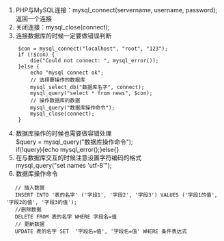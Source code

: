 1. PHP与MySQL连接：mysql_connect(servername, username, password);返回一个连接
2. 关闭连接：mysql_close(connect);
3. 连接数据库的时候一定要做错误判断
```
    $con = mysql_connect("localhost", "root", "123");
    if (!$con) {
        die("Could not connect: ", mysql_error());
    }else {
        echo "mysql connect ok";
        // 选择要操作的数据库
        mysql_select_db("数据库名字", connect);
        mysql_query("select * from news", $con);
        // 操作数据库的数据
        mysql_query("数据库操作命令");
        mysql_close(connect);
    }
```
4. 数据库操作的时候也需要做容错处理  
   $query = mysql_query("数据库操作命令");  
   if(!query){echo mysql_error();}else{}
5. 在与数据库交互的时候注意设置字符编码的格式  
   mysql_query("set names 'utf-8'");
6. 数据库操作命令 
``` 
   // 插入数据  
   INSERT INTO '表的名字' ('字段1', '字段2', '字段3') VALUES ('字段1的值', '字段2的值', '字段3的值');  
   //删除数据  
   DELETE FROM 表的名字 WHERE 字段名=值  
   // 更新数据  
   UPDATE 表的名字 SET  '字段名=值', '字段名=值' WHERE 条件表达式
```